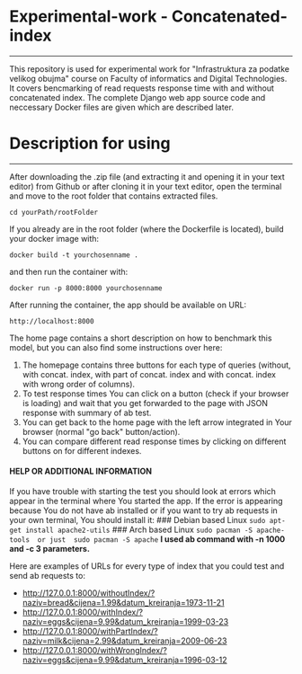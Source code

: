 # Experimental-work - Concatenated-index
---
This repository is used for experimental work for "Infrastruktura za podatke velikog obujma" course on Faculty of informatics and Digital Technologies. It covers bencmarking of read requests response time with and without concatenated index.  The complete Django web app source code and neccessary Docker files are given which are described later.

# Description for using
---
After downloading the .zip file (and extracting it and opening it in your text editor) from Github or after cloning it in your text editor, open the terminal and move to the root folder that contains extracted files.
```
cd yourPath/rootFolder
```
If you already are in the root folder (where the Dockerfile is located), build your docker image with:
```
docker build -t yourchosenname .
```

and then run the container with:
```
docker run -p 8000:8000 yourchosenname
```
After running the container, the app should be available on URL:
```
http://localhost:8000
```
The home page contains a short description on how to benchmark this model, but you can also find some instructions over here:
 1. The homepage contains three buttons for each type of queries (without, with concat. index, with part of concat. index and with concat. index with wrong order of columns).
 2. To test response times You can click on a button (check if your browser is loading) and wait that you get forwarded to the page with JSON response with summary of ab test.
 3. You can get back to the home page with the left arrow integrated in Your browser (normal "go back" button/action).
 4. You can compare different read response times by clicking on different buttons on for different indexes.

#### **HELP OR ADDITIONAL INFORMATION**
 If you have trouble with starting the test you should look at errors which appear in the terminal where You started the app.
 If the error is appearing because You do not have ab installed or if you want to try ab requests in your own terminal, You should install it:
    ### Debian based Linux
    ```
    sudo apt-get install apache2-utils
    ```
    ### Arch based Linux
    ```
    sudo pacman -S apache-tools 
    or just 
    sudo pacman -S apache
    ```
 **I used ab command with -n 1000 and -c 3 parameters.**

Here are examples of URLs for every type of index that you could test and send ab requests to:
* http://127.0.0.1:8000/withoutIndex/?naziv=bread&cijena=1.99&datum_kreiranja=1973-11-21
* http://127.0.0.1:8000/withIndex/?naziv=eggs&cijena=9.99&datum_kreiranja=1999-03-23
* http://127.0.0.1:8000/withPartIndex/?naziv=milk&cijena=2.99&datum_kreiranja=2009-06-23
* http://127.0.0.1:8000/withWrongIndex/?naziv=eggs&cijena=9.99&datum_kreiranja=1996-03-12
